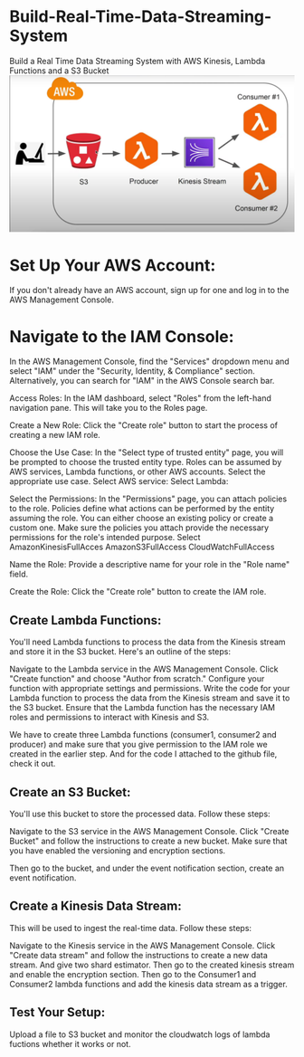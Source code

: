 # Build-Real-Time-Data-Streaming-System
Build a Real Time Data Streaming System with AWS Kinesis, Lambda Functions and a S3 Bucket
<img src="https://github.com/Nebiyu-0791/Build-Real-Time-Data-Streaming-System/blob/main/architecture.png">

# Set Up Your AWS Account:
If you don't already have an AWS account, sign up for one and log in to the AWS Management Console.

# Navigate to the IAM Console:
In the AWS Management Console, find the "Services" dropdown menu and select "IAM" under the "Security, Identity, & Compliance" section. Alternatively, you can search for "IAM" in the AWS Console search bar.

Access Roles:
In the IAM dashboard, select "Roles" from the left-hand navigation pane. This will take you to the Roles page.

Create a New Role:
Click the "Create role" button to start the process of creating a new IAM role.

Choose the Use Case:
In the "Select type of trusted entity" page, you will be prompted to choose the trusted entity type. Roles can be assumed by AWS services, Lambda functions, or other AWS accounts. Select the appropriate use case. Select AWS service: Select Lambda: 

Select the Permissions:
In the "Permissions" page, you can attach policies to the role. Policies define what actions can be performed by the entity assuming the role. You can either choose an existing policy or create a custom one. Make sure the policies you attach provide the necessary permissions for the role's intended purpose.
Select 	AmazonKinesisFullAcces
      	AmazonS3FullAccess
        CloudWatchFullAccess
        
Name the Role:
Provide a descriptive name for your role in the "Role name" field.

Create the Role:
Click the "Create role" button to create the IAM role.

## Create Lambda Functions:
You'll need Lambda functions to process the data from the Kinesis stream and store it in the S3 bucket. Here's an outline of the steps:

Navigate to the Lambda service in the AWS Management Console.
Click "Create function" and choose "Author from scratch."
Configure your function with appropriate settings and permissions.
Write the code for your Lambda function to process the data from the Kinesis stream and save it to the S3 bucket.
Ensure that the Lambda function has the necessary IAM roles and permissions to interact with Kinesis and S3.

We have to create three Lambda functions (consumer1, consumer2 and producer) and make sure that you give permission to the IAM role we created in the earlier step. And for the code I attached to the github file, check it out.

## Create an S3 Bucket:
You'll use this bucket to store the processed data. Follow these steps:

Navigate to the S3 service in the AWS Management Console.
Click "Create Bucket" and follow the instructions to create a new bucket.
Make sure that you have enabled the versioning and encryption sections.

Then go to the bucket, and under the event notification section, create an event notification.

## Create a Kinesis Data Stream:
This will be used to ingest the real-time data. Follow these steps:

Navigate to the Kinesis service in the AWS Management Console.
Click "Create data stream" and follow the instructions to create a new data stream. And give two shard estimator. Then go to the created kinesis stream and enable the encryption section.
Then go to the Consumer1 and Consumer2 lambda functions and add the kinesis data stream as a trigger.

## Test Your Setup:

Upload a file to S3 bucket and monitor the cloudwatch logs of lambda fuctions whether it works or not.
